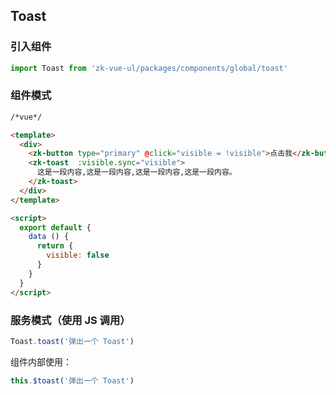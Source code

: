 ## Toast

### 引入组件

```javascript
import Toast from 'zk-vue-ul/packages/components/global/toast'
```

### 组件模式

```html
/*vue*/

<template>
  <div>
    <zk-button type="primary" @click="visible = !visible">点击我</zk-button>
    <zk-toast  :visible.sync="visible">
      这是一段内容,这是一段内容,这是一段内容,这是一段内容。
    </zk-toast>
  </div>
</template>

<script>
  export default {
    data () {
      return {
        visible: false
      }
    }
  }
</script>
```

### 服务模式（使用 JS 调用）

```javascript
Toast.toast('弹出一个 Toast')
```

组件内部使用：

```javascript
this.$toast('弹出一个 Toast')
```
